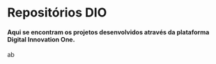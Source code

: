 # Repositórios DIO

#### Aqui se encontram os projetos desenvolvidos através da plataforma Digital Innovation One.

ab
